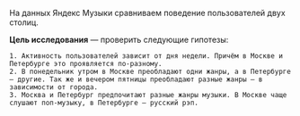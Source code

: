 На данных Яндекс Музыки сравниваем поведение пользователей двух столиц.

**Цель исследования** — проверить следующие гипотезы:

    1. Активность пользователей зависит от дня недели. Причём в Москве и Петербурге это проявляется по-разному.
    2. В понедельник утром в Москве преобладают одни жанры, а в Петербурге — другие. Так же и вечером пятницы преобладают разные жанры — в зависимости от города.
    3. Москва и Петербург предпочитают разные жанры музыки. В Москве чаще слушают поп-музыку, в Петербурге — русский рэп.

